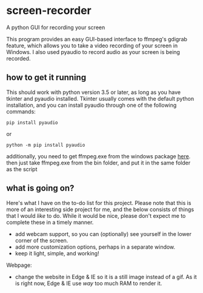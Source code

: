 # screen-recorder
A python GUI for recording your screen

This program provides an easy GUI-based interface to ffmpeg's gdigrab feature, which allows you to take a video recording of your screen in Windows. I also used pyaudio to record audio as your screen is being recorded.

## how to get it running
This should work with python version 3.5 or later, as long as you have tkinter and pyaudio installed. Tkinter usually comes with the default python installation, and you can install pyaudio through one of the following commands:
```
pip install pyaudio
```
or
```
python -m pip install pyaudio
```
additionally, you need to get ffmpeg.exe from the windows package [here](https://ffmpeg.zeranoe.com/builds/). then just take ffmpeg.exe from the bin folder, and put it in the same folder as the script

## what is going on?

Here's what I have on the to-do list for this project. Please note that this is more of an interesting side project for me, and the below consists of things that I would _like_ to do. While it would be nice, please don't expect me to complete these in a timely manner.

* add webcam support, so you can (optionally) see yourself in the lower corner of the screen.
* add more customization options, perhaps in a separate window.
* keep it light, simple, and working!

Webpage:
* change the website in Edge & IE so it is a still image instead of a gif. As it is right now, Edge & IE use _way_ too much RAM to render it.
